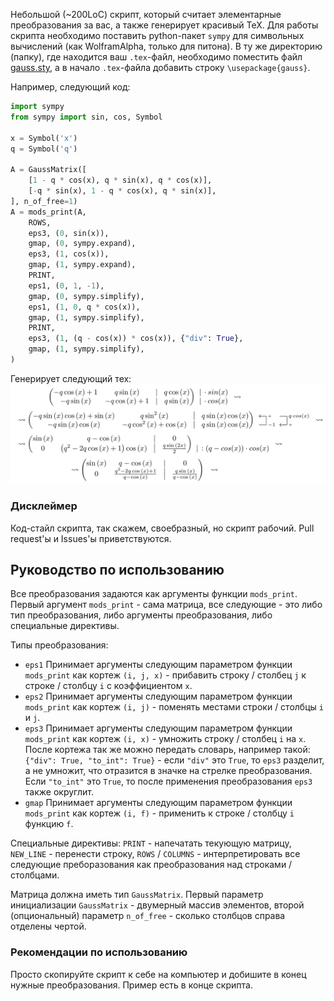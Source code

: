 Небольшой (~200LoC) скрипт, который считает элементарные преобразования за вас, а также генерирует красивый TeX. Для работы скрипта необходимо поставить python-пакет `sympy` для символьных вычислений (как WolframAlpha, только для питона). В ту же директорию (папку), где находится ваш `.tex`-файл, необходимо поместить файл [gauss.sty](http://mirrors.ctan.org/macros/latex/contrib/gauss/gauss.sty), а в начало `.tex`-файла добавить строку `\usepackage{gauss}`.

Например, следующий код:
```python
import sympy
from sympy import sin, cos, Symbol

x = Symbol('x')
q = Symbol('q')

A = GaussMatrix([
    [1 - q * cos(x), q * sin(x), q * cos(x)],
    [-q * sin(x), 1 - q * cos(x), q * sin(x)],
], n_of_free=1)
A = mods_print(A,
    ROWS,
    eps3, (0, sin(x)),
    gmap, (0, sympy.expand),
    eps3, (1, cos(x)),
    gmap, (1, sympy.expand),
    PRINT,
    eps1, (0, 1, -1),
    gmap, (0, sympy.simplify),
    eps1, (1, 0, q * cos(x)),
    gmap, (1, sympy.simplify),
    PRINT,
    eps3, (1, (q - cos(x)) * cos(x)), {"div": True},
    gmap, (1, sympy.simplify),
)
```
Генерирует следующий тех:
![tex](./screenshot1.png)

### Дисклеймер
Код-стайл скрипта, так скажем, своебразный, но скрипт рабочий. Pull request'ы и Issues'ы приветствуются.

## Руководство по использованию

Все преобразования задаются как аргументы функции `mods_print`. Первый аргумент `mods_print` - сама матрица, все следующие - это либо тип преобразования, либо аргументы преобразования, либо специальные директивы.

Типы преобразования:
- `eps1`
  Принимает аргументы следующим параметром функции `mods_print` как кортеж `(i, j, x)` - прибавить строку / столбец `j` к строке / столбцу `i` с коэффициентом `x`.
- `eps2`
  Принимает аргументы следующим параметром функции `mods_print` как кортеж `(i, j)` - поменять местами строки / столбцы `i` и `j`.
- `eps3`
  Принимает аргументы следующим параметром функции `mods_print` как кортеж `(i, x)` - умножить строку / столбец `i` на `x`. После кортежа так же можно передать словарь, например такой: `{"div": True, "to_int": True}` - если `"div"` это `True`, то `eps3` разделит, а не умножит, что отразится в значке на стрелке преобразования. Если `"to_int"` это `True`, то после применения преобразования `eps3` также округлит.
- `gmap`
  Принимает аргументы следующим параметром функции `mods_print` как кортеж `(i, f)` - применить к строке / столбцу `i` функцию `f`.

Специальные директивы: `PRINT` - напечатать текующую матрицу, `NEW_LINE` - перенести строку, `ROWS` / `COLUMNS` - интерпретировать все следующие преборазования как преобразования над строками / столбцами.

Матрица должна иметь тип `GaussMatrix`. Первый параметр инициализации `GaussMatrix` - двумерный массив элементов, второй (опциональный) параметр `n_of_free` - сколько столбцов справа отделены чертой.

### Рекомендации по использованию
Просто скопируйте скрипт к себе на компьютер и добишите в конец нужные преобразования. Пример есть в конце скрипта.
